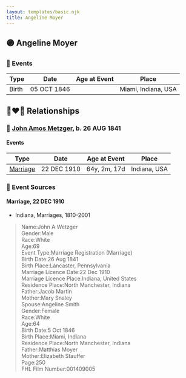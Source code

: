 ```yaml
---
layout: templates/basic.njk
title: Angeline Moyer
---
```

## 🟣 Angeline Moyer

### 📆 Events

Type | Date | Age at Event | Place
------ | ------ | ------ | ------
Birth | 05 OCT 1846 |  | Miami, Indiana, USA

## 👩‍❤️‍👨 Relationships

### 🔵 [John Amos Metzger](/people/2/28893894), b. 26 AUG 1841

#### Events

Type | Date | Age at Event | Place
------ | ------ | ------ | ------
[Marriage](#event-family-0-event-0) | 22 DEC 1910 | 64y, 2m, 17d | Indiana, USA
### 📰 Event Sources

#### <a id="event-family-0-event-0"></a> Marriage, 22 DEC 1910
* Indiana, Marriages, 1810-2001
>   
  > Name:John A Wetzger  
  > Gender:Male  
  > Race:White  
  > Age:69  
  > Event Type:Marriage Registration (Marriage)  
  > Birth Date:26 Aug 1841  
  > Birth Place:Lancaster, Pennsylvania  
  > Marriage Licence Date:22 Dec 1910  
  > Marriage Licence Place:Indiana, United States  
  > Residence Place:North Manchester, Indiana  
  > Father:Jacob Martin  
  > Mother:Mary Snaley  
  > Spouse:Angeline Smith  
  > Gender:Female  
  > Race:White  
  > Age:64  
  > Birth Date:5 Oct 1846  
  > Birth Place:Miami, Indiana  
  > Residence Place:North Manchester, Indiana  
  > Father:Matthias Moyer  
  > Mother:Elizabeth Stauffer  
  > Page:250  
  > FHL Film Number:001409005
